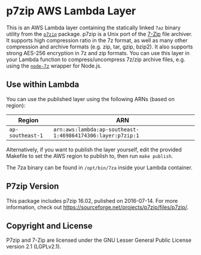 # p7zip AWS Lambda Layer

This is an AWS Lambda layer containing the statically linked `7az` binary
utility from the [`p7zip`](https://sourceforge.net/projects/p7zip/) package.
p7zip is a Unix port of the [7-Zip](https://www.7-zip.org) file archiver. It
supports high compression ratio in the 7z format, as well as many other
compression and archive formats (e.g. zip, tar, gzip, bzip2). It also supports
strong AES-256 encryption in 7z and zip formats. 
You can use this layer in your Lambda function to compress/uncompress 7z/zip
archive files, e.g. using the
[`node-7z`](https://www.npmjs.com/package/node-7z) wrapper for Node.js.

## Use within Lambda

You can use the published layer using the following ARNs (based on region):

| Region           | ARN                                                        |
|------------------|------------------------------------------------------------|
| `ap-southeast-1` | `arn:aws:lambda:ap-southeast-1:469864174306:layer:p7zip:1` |

Alternatively, if you want to publish the layer yourself, edit the provided
Makefile to set the AWS region to publish to, then run `make publish`.

The 7za binary can be found in `/opt/bin/7za` inside your Lambda container.

## P7zip Version

This package includes p7zip 16.02, pulished on 2016-07-14. For more
information, check out https://sourceforge.net/projects/p7zip/files/p7zip/.

## Copyright and License

P7zip and 7-Zip are licensed under the GNU Lesser General Public License version
2.1 (LGPLv2.1).
